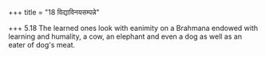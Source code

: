 +++
title = "18 विद्याविनयसम्पन्ने"

+++
5.18 The learned ones look with eanimity on a Brahmana endowed with
learning and humality, a cow, an elephant and even a dog as well as an
eater of dog's meat.
